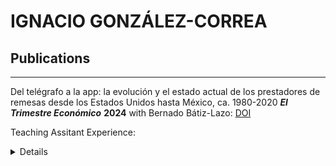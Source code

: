 # IGNACIO GONZÁLEZ-CORREA #

## Publications ##

____

Del telégrafo a la app: la evolución y el estado actual de los prestadores de remesas desde los Estados Unidos hasta México, ca. 1980-2020 ***El Trimestre Económico*** **2024** with Bernado Bátiz-Lazo: [DOI](https://doi.org/10.20430/ete.v91i364.2516)




Teaching Assitant Experience: <details>
           <details>
           <summary> ## Publications ## </summary>
           <p> ## World Economic History ## </p>
           </details> 
